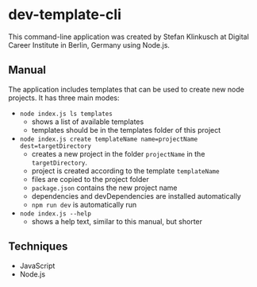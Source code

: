 # dev-template-cli

This command-line application was created by Stefan Klinkusch at Digital Career Institute in Berlin, Germany using Node.js.

## Manual

The application includes templates that can be used to create new node projects. It has three main modes:
- ```node index.js ls templates```
  - shows a list of available templates
  - templates should be in the templates folder of this project
- ```node index.js create templateName name=projectName dest=targetDirectory```
  - creates a new project in the folder ```projectName``` in the ```targetDirectory```.
  - project is created according to the template ```templateName```
  - files are copied to the project folder
  - ```package.json``` contains the new project name
  - dependencies and devDependencies are installed automatically
  - ```npm run dev``` is automatically run
- ```node index.js --help```
  - shows a help text, similar to this manual, but shorter

## Techniques

- JavaScript
- Node.js
